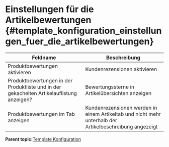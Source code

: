 # Einstellungen für die Artikelbewertungen {#template_konfiguration_einstellungen_fuer_die_artikelbewertungen}

|Feldname|Beschreibung|
|--------|------------|
|Produktbewertungen aktivieren|Kundenrezensionen aktivieren|
|Produktbewertungen in der Produktliste und in der gekachelten Artikelauflistung anzeigen?|Bewertungssterne in Artikelübersichten anzeigen|
|Produktbewertungen im Tab anzeigen|Kundenrezensionen werden in einem Artikeltab und nicht mehr unterhalb der Artikelbeschreibung angezeigt|

**Parent topic:**[Template Konfiguration](10_2_3_Template_Konfiguration.md)

